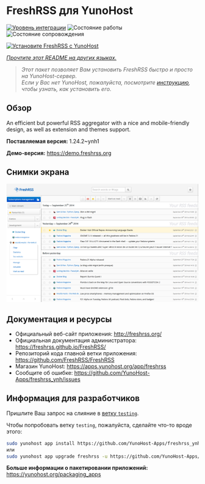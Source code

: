 <!--
Важно: этот README был автоматически сгенерирован <https://github.com/YunoHost/apps/tree/master/tools/readme_generator>
Он НЕ ДОЛЖЕН редактироваться вручную.
-->

# FreshRSS для YunoHost

[![Уровень интеграции](https://dash.yunohost.org/integration/freshrss.svg)](https://ci-apps.yunohost.org/ci/apps/freshrss/) ![Состояние работы](https://ci-apps.yunohost.org/ci/badges/freshrss.status.svg) ![Состояние сопровождения](https://ci-apps.yunohost.org/ci/badges/freshrss.maintain.svg)

[![Установите FreshRSS с YunoHost](https://install-app.yunohost.org/install-with-yunohost.svg)](https://install-app.yunohost.org/?app=freshrss)

*[Прочтите этот README на других языках.](./ALL_README.md)*

> *Этот пакет позволяет Вам установить FreshRSS быстро и просто на YunoHost-сервер.*  
> *Если у Вас нет YunoHost, пожалуйста, посмотрите [инструкцию](https://yunohost.org/install), чтобы узнать, как установить его.*

## Обзор

An efficient but powerful RSS aggregator with a nice and mobile-friendly design, as well as extension and themes support.


**Поставляемая версия:** 1.24.2~ynh1

**Демо-версия:** <https://demo.freshrss.org>

## Снимки экрана

![Снимок экрана FreshRSS](./doc/screenshots/screenshot.png)

## Документация и ресурсы

- Официальный веб-сайт приложения: <http://freshrss.org/>
- Официальная документация администратора: <https://freshrss.github.io/FreshRSS/>
- Репозиторий кода главной ветки приложения: <https://github.com/FreshRSS/FreshRSS>
- Магазин YunoHost: <https://apps.yunohost.org/app/freshrss>
- Сообщите об ошибке: <https://github.com/YunoHost-Apps/freshrss_ynh/issues>

## Информация для разработчиков

Пришлите Ваш запрос на слияние в [ветку `testing`](https://github.com/YunoHost-Apps/freshrss_ynh/tree/testing).

Чтобы попробовать ветку `testing`, пожалуйста, сделайте что-то вроде этого:

```bash
sudo yunohost app install https://github.com/YunoHost-Apps/freshrss_ynh/tree/testing --debug
или
sudo yunohost app upgrade freshrss -u https://github.com/YunoHost-Apps/freshrss_ynh/tree/testing --debug
```

**Больше информации о пакетировании приложений:** <https://yunohost.org/packaging_apps>
